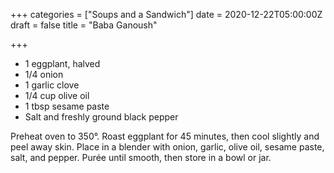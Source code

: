+++
categories = ["Soups and a Sandwich"]
date = 2020-12-22T05:00:00Z
draft = false
title = "Baba Ganoush"

+++
* 1 eggplant, halved 
* 1/4 onion 
* 1 garlic clove 
* 1/4 cup olive oil 
* 1 tbsp sesame paste 
* Salt and freshly ground black pepper

Preheat oven to 350°. Roast eggplant for 45 minutes, then cool slightly and peel away skin. Place in a blender with onion, garlic, olive oil, sesame paste, salt, and pepper. Purée until smooth, then store in a bowl or jar.